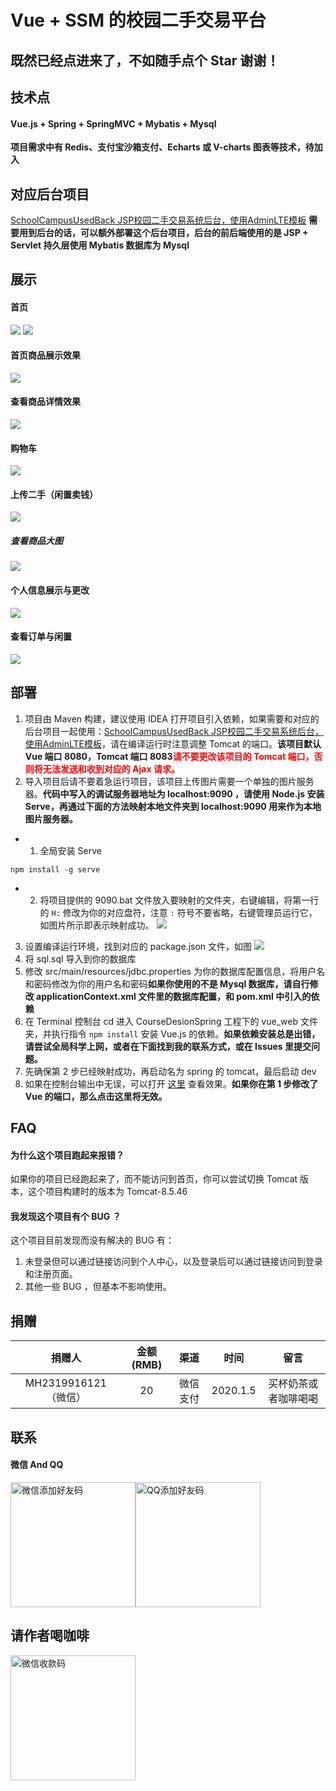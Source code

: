 # Vue + SSM 的校园二手交易平台
## 既然已经点进来了，不如随手点个 Star 谢谢！
## 技术点
#### Vue.js + Spring + SpringMVC + Mybatis + Mysql
**项目需求中有 Redis、支付宝沙箱支付、Echarts 或 V-charts 图表等技术，待加入**
## 对应后台项目
[SchoolCampusUsedBack JSP校园二手交易系统后台，使用AdminLTE模板](https://github.com/jdassd/SchoolCampusUsedBack)
**需要用到后台的话，可以额外部署这个后台项目，后台的前后端使用的是 JSP + Servlet 持久层使用 Mybatis 数据库为 Mysql**
## 展示
#### 首页
![](https://github.com/jdassd/imgRepository/blob/master/TIM%E6%88%AA%E5%9B%BE20191220203515.png)
![](https://github.com/jdassd/imgRepository/blob/master/TIM%E6%88%AA%E5%9B%BE20191220203535.png)
#### 首页商品展示效果
![](https://github.com/jdassd/imgRepository/blob/master/TIM%E6%88%AA%E5%9B%BE20191220203553.png)
#### 查看商品详情效果
![](https://github.com/jdassd/imgRepository/blob/master/TIM%E6%88%AA%E5%9B%BE20191220203608.png)
#### 购物车
![](https://github.com/jdassd/imgRepository/blob/master/TIM%E6%88%AA%E5%9B%BE20191220203637.png)
#### 上传二手（闲置卖钱）
![](https://github.com/jdassd/imgRepository/blob/master/TIM%E6%88%AA%E5%9B%BE20191220203720.png)
##### 查看商品大图
![](https://github.com/jdassd/imgRepository/blob/master/InkedTIM%E6%88%AA%E5%9B%BE20191220203831_LI.jpg)
#### 个人信息展示与更改
![](https://github.com/jdassd/imgRepository/blob/master/TIM%E6%88%AA%E5%9B%BE20191220203750.png)
#### 查看订单与闲置
![](https://github.com/jdassd/imgRepository/blob/master/TIM%E6%88%AA%E5%9B%BE20191220203919.png)
## 部署
1. 项目由 Maven 构建，建议使用 IDEA 打开项目引入依赖，如果需要和对应的后台项目一起使用：[SchoolCampusUsedBack JSP校园二手交易系统后台，使用AdminLTE模板](https://github.com/jdassd/SchoolCampusUsedBack)，请在编译运行时注意调整 Tomcat 的端口。**该项目默认 Vue 端口 8080，Tomcat 端口 8083<font color="red">请不要更改该项目的 Tomcat 端口，否则将无法发送和收到对应的 Ajax 请求。</font>**
2. 导入项目后请不要着急运行项目，该项目上传图片需要一个单独的图片服务器。**代码中写入的调试服务器地址为 localhost:9090 ，请使用 Node.js 安装 Serve，再通过下面的方法映射本地文件夹到 localhost:9090 用来作为本地图片服务器。**
- 1. 全局安装 Serve
```
npm install -g serve
```
- 2. 将项目提供的 9090.bat 文件放入要映射的文件夹，右键编辑，将第一行的 ``` H: ``` 修改为你的对应盘符，注意 ``` : ``` 符号不要省略，右键管理员运行它，如图片所示即表示映射成功。
![](https://github.com/jdassd/imgRepository/blob/master/TIM%E6%88%AA%E5%9B%BE20191220210632.png)
3. 设置编译运行环境，找到对应的 package.json 文件，如图
![](https://github.com/jdassd/imgRepository/blob/master/TIM%E6%88%AA%E5%9B%BE20191220211011.png)
4. 将 sql.sql 导入到你的数据库
5. 修改 src/main/resources/jdbc.properties 为你的数据库配置信息，将用户名和密码修改为你的用户名和密码**如果你使用的不是 Mysql 数据库，请自行修改 applicationContext.xml 文件里的数据库配置，和 pom.xml 中引入的依赖**
6. 在 Terminal 控制台 cd 进入 CourseDesionSpring 工程下的 vue_web 文件夹，并执行指令 ``` npm install ``` 安装 Vue.js 的依赖。**如果依赖安装总是出错，请尝试全局科学上网，或者在下面找到我的联系方式，或在 Issues 里提交问题。**
7. 先确保第 2 步已经映射成功，再启动名为 spring 的 tomcat，最后启动 dev
8. 如果在控制台输出中无误，可以打开 [这里](http://localhost:8080) 查看效果。**如果你在第 1 步修改了 Vue 的端口，那么点击这里将无效。**
## FAQ
#### 为什么这个项目跑起来报错？
如果你的项目已经跑起来了，而不能访问到首页，你可以尝试切换 Tomcat 版本，这个项目构建时的版本为 Tomcat-8.5.46
#### 我发现这个项目有个 BUG ？
这个项目目前发现而没有解决的 BUG 有：
1. 未登录但可以通过链接访问到个人中心，以及登录后可以通过链接访问到登录和注册页面。
2. 其他一些 BUG ，但基本不影响使用。
## 捐赠
|捐赠人|金额(RMB)|渠道|时间|留言|
|:-:|:-:|:-:|:-:|:-:|
|MH2319916121（微信）|20|微信支付|2020.1.5|买杯奶茶或者咖啡喝喝|
## 联系 
#### 微信 And QQ
<img src="https://github.com/jdassd/imgRepository/blob/master/%E6%B7%BB%E5%8A%A0%E5%BE%AE%E4%BF%A1%E5%A5%BD%E5%8F%8B%E7%A0%81.jpg" width="200" hegiht="200" alt="微信添加好友码" /><img src="https://github.com/jdassd/imgRepository/blob/master/%E6%B7%BB%E5%8A%A0QQ%E5%A5%BD%E5%8F%8B%E7%A0%81.jpg" width="200" hegiht="200" alt="QQ添加好友码" />



## 请作者喝咖啡
<img src="https://github.com/jdassd/imgRepository/blob/master/%E5%BE%AE%E4%BF%A1%E6%94%B6%E6%AC%BE%E7%A0%81.jpg" width="200" hegiht="200" align=center alt="微信收款码"/>
